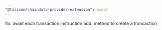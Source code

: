 ```yaml
---
"@talismn/chaindata-provider-extension": minor
---
```


fix: await each transaction instruction
add: method to create a transaction
